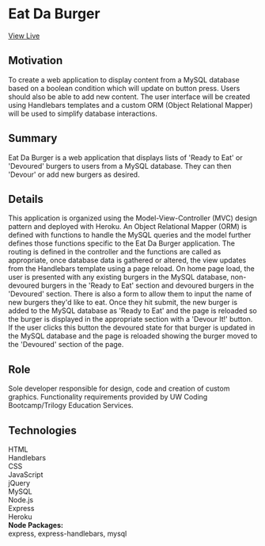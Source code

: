 # Eat Da Burger
[View Live](https://nameless-taiga-35229.herokuapp.com/)

## Motivation 
To create a web application to display content from a MySQL database based on a boolean condition which will update on button press. Users should also be able to add new content. The user interface will be created using Handlebars templates and a custom ORM (Object Relational Mapper) will be used to simplify database interactions. 

## Summary
Eat Da Burger is a web application that displays lists of 'Ready to Eat' or 'Devoured' burgers to users from a MySQL database. They can then 'Devour' or add new burgers as desired. 

## Details
This application is organized using the Model-View-Controller (MVC) design pattern and deployed with Heroku. An Object Relational Mapper (ORM) is defined with functions to handle the MySQL queries and the model further defines those functions specific to the Eat Da Burger application. The routing is defined in the controller and the functions are called as appropriate, once database data is gathered or altered, the view updates from the Handlebars template using a page reload. On home page load, the user is presented with any existing burgers in the MySQL database, non-devoured burgers in the 'Ready to Eat' section and devoured burgers in the 'Devoured' section. There is also a form to allow them to input the name of new burgers they'd like to eat. Once they hit submit, the new burger is added to the MySQL database as 'Ready to Eat' and the page is reloaded so the burger is displayed in the appropriate section with a 'Devour It!' button. If the user clicks this button the devoured state for that burger is updated in the MySQL database and the page is reloaded showing the burger moved to the 'Devoured' section of the page.

## Role
Sole developer responsible for design, code and creation of custom graphics. Functionality requirements provided by UW Coding Bootcamp/Trilogy Education Services.

## Technologies
HTML
<br/>Handlebars
<br/>CSS
<br/>JavaScript
<br/>jQuery
<br/>MySQL
<br/>Node.js
<br/>Express
<br/>Heroku
<br/>**Node Packages:** 
<br/>express, express-handlebars, mysql
